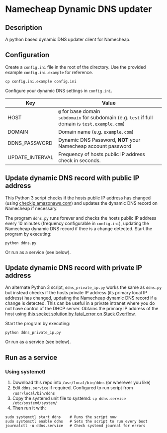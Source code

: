 # Namecheap Dynamic DNS updater

## Description

A python based dynamic DNS updater client for Namecheap.

## Configuration

Create a `config.ini` file in the root of the directory. Use the provided example `config.ini.example` for reference.

    cp config.ini.example config.ini

Configure your dynamic DNS settings in `config.ini`.

| Key           | Value                                                                                              |
|---------------|----------------------------------------------------------------------------------------------------|
| HOST          | `@` for base domain<br> `subdomain` for subdomain (e.g. `test` if full domain is `test.example.com`) |
| DOMAIN        | Domain name (e.g. `example.com`)                                                                   |
| DDNS_PASSWORD | Dynamic DNS Password, **NOT** your Namecheap account password                                          |
| UPDATE_INTERVAL | Frequency of hosts public IP address check in seconds.    |

## Update dynamic DNS record with public IP address

This Python 3 script checks if the hosts public IP address has changed (using [checkip.amazonaws.com](https://checkip.amazonaws.com/)) and updates the dynamic DNS record on Namecheap if necessary.

The program `ddns.py` runs forever and checks the hosts public IP address every 10 minutes (frequency configurable in `config.ini`), updating the Namecheap dynamic DNS record if thee is a change detected. Start the program by executing:

    python ddns.py

Or run as a service (see below).

## Update dynamic DNS record with private IP address

An alternate Python 3 script, `ddns_private_ip.py` works the same as `ddns.py` but instead checks if the hosts private IP address (its primary local IP address) has changed, updating the Namecheap dynamic DNS record if a change is detected. This can be useful in a private intranet where you do not have control of the DHCP server. Obtains the primary IP address of the host using [this socket solution by fatal_error on Stack Overflow](https://stackoverflow.com/a/28950776).

Start the program by executing:

    python ddns_private_ip.py

Or run as a service (see below).

## Run as a service

### Using systemctl

1. Download this repo into `/usr/local/bin/ddns` (or wherever you like)
1. Edit `ddns.service` if required. Configured to run script from `/usr/local/bin/ddns`
1. Copy the systemd unit file to systemd: `cp ddns.service /etc/systemd/system/`
1. Then run it with:

```
sudo systemctl start ddns    # Runs the script now
sudo systemctl enable ddns   # Sets the script to run every boot
journalctl -u ddns.service   # Check systemd journal for errors
```

